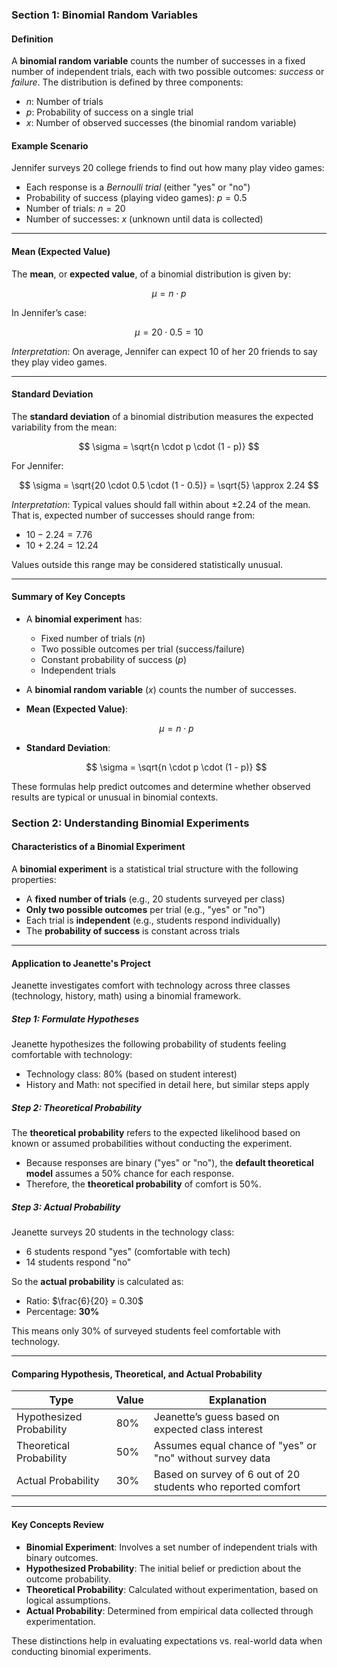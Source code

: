 ### Section 1: Binomial Random Variables

#### Definition

A **binomial random variable** counts the number of successes in a fixed number of independent trials, each with two possible outcomes: *success* or *failure*. The distribution is defined by three components:

* $n$: Number of trials
* $p$: Probability of success on a single trial
* $x$: Number of observed successes (the binomial random variable)

#### Example Scenario

Jennifer surveys 20 college friends to find out how many play video games:

* Each response is a *Bernoulli trial* (either "yes" or "no")
* Probability of success (playing video games): $p = 0.5$
* Number of trials: $n = 20$
* Number of successes: $x$ (unknown until data is collected)

---

#### Mean (Expected Value)

The **mean**, or **expected value**, of a binomial distribution is given by:

$$
\mu = n \cdot p
$$

In Jennifer’s case:

$$
\mu = 20 \cdot 0.5 = 10
$$

*Interpretation*: On average, Jennifer can expect 10 of her 20 friends to say they play video games.

---

#### Standard Deviation

The **standard deviation** of a binomial distribution measures the expected variability from the mean:

$$
\sigma = \sqrt{n \cdot p \cdot (1 - p)}
$$

For Jennifer:

$$
\sigma = \sqrt{20 \cdot 0.5 \cdot (1 - 0.5)} = \sqrt{5} \approx 2.24
$$

*Interpretation*: Typical values should fall within about $\pm 2.24$ of the mean. That is, expected number of successes should range from:

* $10 - 2.24 = 7.76$
* $10 + 2.24 = 12.24$

Values outside this range may be considered statistically unusual.

---

#### Summary of Key Concepts

* A **binomial experiment** has:

  * Fixed number of trials ($n$)
  * Two possible outcomes per trial (success/failure)
  * Constant probability of success ($p$)
  * Independent trials

* A **binomial random variable** ($x$) counts the number of successes.

* **Mean (Expected Value)**:

  $$
  \mu = n \cdot p
  $$

* **Standard Deviation**:

  $$
  \sigma = \sqrt{n \cdot p \cdot (1 - p)}
  $$

These formulas help predict outcomes and determine whether observed results are typical or unusual in binomial contexts.

### Section 2: Understanding Binomial Experiments

#### Characteristics of a Binomial Experiment

A **binomial experiment** is a statistical trial structure with the following properties:

* A **fixed number of trials** (e.g., 20 students surveyed per class)
* **Only two possible outcomes** per trial (e.g., "yes" or "no")
* Each trial is **independent** (e.g., students respond individually)
* The **probability of success** is constant across trials

---

#### Application to Jeanette's Project

Jeanette investigates comfort with technology across three classes (technology, history, math) using a binomial framework.

##### Step 1: Formulate Hypotheses

Jeanette hypothesizes the following probability of students feeling comfortable with technology:

* Technology class: 80% (based on student interest)
* History and Math: not specified in detail here, but similar steps apply

##### Step 2: Theoretical Probability

The **theoretical probability** refers to the expected likelihood based on known or assumed probabilities without conducting the experiment.

* Because responses are binary ("yes" or "no"), the **default theoretical model** assumes a 50% chance for each response.
* Therefore, the **theoretical probability** of comfort is 50%.

##### Step 3: Actual Probability

Jeanette surveys 20 students in the technology class:

* 6 students respond "yes" (comfortable with tech)
* 14 students respond "no"

So the **actual probability** is calculated as:

* Ratio: $\frac{6}{20} = 0.30$
* Percentage: **30%**

This means only 30% of surveyed students feel comfortable with technology.

---

#### Comparing Hypothesis, Theoretical, and Actual Probability

| Type                     | Value | Explanation                                                  |
| ------------------------ | ----- | ------------------------------------------------------------ |
| Hypothesized Probability | 80%   | Jeanette’s guess based on expected class interest            |
| Theoretical Probability  | 50%   | Assumes equal chance of "yes" or "no" without survey data    |
| Actual Probability       | 30%   | Based on survey of 6 out of 20 students who reported comfort |

---

#### Key Concepts Review

* **Binomial Experiment**: Involves a set number of independent trials with binary outcomes.
* **Hypothesized Probability**: The initial belief or prediction about the outcome probability.
* **Theoretical Probability**: Calculated without experimentation, based on logical assumptions.
* **Actual Probability**: Determined from empirical data collected through experimentation.

These distinctions help in evaluating expectations vs. real-world data when conducting binomial experiments.
